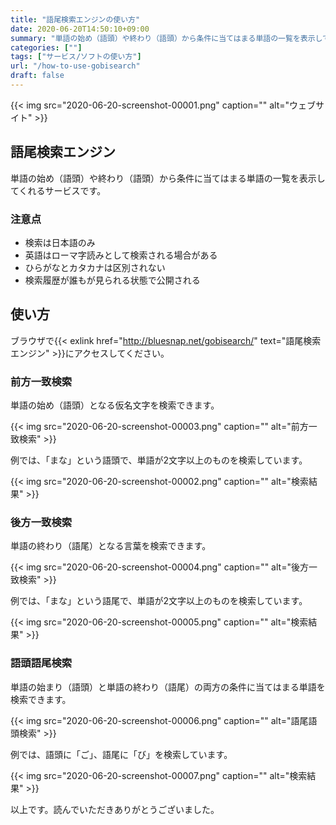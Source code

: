 ```yaml
---
title: "語尾検索エンジンの使い方"
date: 2020-06-20T14:50:10+09:00
summary: "単語の始め（語頭）や終わり（語頭）から条件に当てはまる単語の一覧を表示してくれる「語尾検索エンジン」のご紹介です。"
categories: [""]
tags: ["サービス/ソフトの使い方"]
url: "/how-to-use-gobisearch"
draft: false
---
```


{{< img src="2020-06-20-screenshot-00001.png" caption="" alt="ウェブサイト" >}}

## 語尾検索エンジン

単語の始め（語頭）や終わり（語頭）から条件に当てはまる単語の一覧を表示してくれるサービスです。

### 注意点

- 検索は日本語のみ
- 英語はローマ字読みとして検索される場合がある
- ひらがなとカタカナは区別されない
- 検索履歴が誰もが見られる状態で公開される

## 使い方

ブラウザで{{< exlink href="http://bluesnap.net/gobisearch/" text="語尾検索エンジン" >}}にアクセスしてください。

### 前方一致検索

単語の始め（語頭）となる仮名文字を検索できます。

{{< img src="2020-06-20-screenshot-00003.png" caption="" alt="前方一致検索" >}}

例では、「まな」という語頭で、単語が2文字以上のものを検索しています。

{{< img src="2020-06-20-screenshot-00002.png" caption="" alt="検索結果" >}}

### 後方一致検索

単語の終わり（語尾）となる言葉を検索できます。

{{< img src="2020-06-20-screenshot-00004.png" caption="" alt="後方一致検索" >}}

例では、「まな」という語尾で、単語が2文字以上のものを検索しています。

{{< img src="2020-06-20-screenshot-00005.png" caption="" alt="検索結果" >}}

### 語頭語尾検索

単語の始まり（語頭）と単語の終わり（語尾）の両方の条件に当てはまる単語を検索できます。

{{< img src="2020-06-20-screenshot-00006.png" caption="" alt="語尾語頭検索" >}}

例では、語頭に「ご」、語尾に「び」を検索しています。

{{< img src="2020-06-20-screenshot-00007.png" caption="" alt="検索結果" >}}

以上です。読んでいただきありがとうございました。
